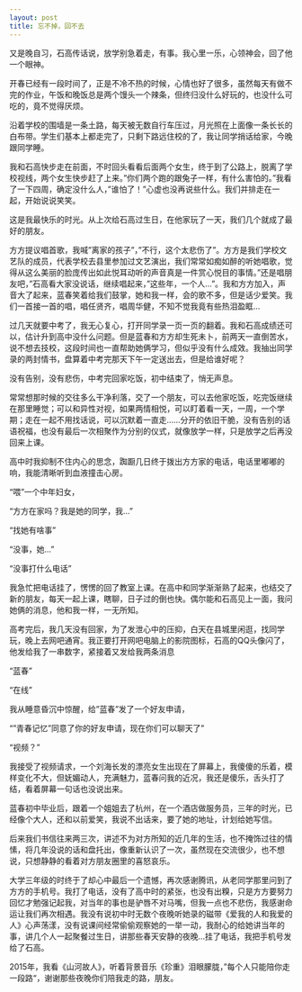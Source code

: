 ```yaml
---
layout: post
title: 忘不掉，回不去
---
```


又是晚自习，石高传话说，放学别急着走，有事。我心里一乐，心领神会，回了他一个眼神。

开春已经有一段时间了，正是不冷不热的时候，心情也好了很多，虽然每天有做不完的作业，午饭和晚饭总是两个馒头一个辣条，但终归没什么好玩的，也没什么可吃的，竟不觉得厌烦。

沿着学校的围墙是一条土路，每天被无数自行车压过，月光照在上面像一条长长的白布带。学生们基本上都走完了，只剩下路远住校的了，我让同学捎话给家，今晚跟同学睡。

我和石高快步走在前面，不时回头看看后面两个女生，终于到了公路上，脱离了学校视线，两个女生快步赶了上来。”你们两个跑的跟兔子一样，有什么害怕的。”我看了一下四周，确定没什么人，”谁怕了！”心虚也没再说些什么。我们并排走在一起，开始说说笑笑。

这是我最快乐的时光。从上次给石高过生日，在他家玩了一天，我们几个就成了最好的朋友。

方方提议唱首歌，我喊”离家的孩子”，”不行，这个太悲伤了”。方方是我们学校文艺队的成员，代表学校去县里参加过文艺演出，我们常常如痴如醉的听她唱歌，觉得从这么美丽的脸庞传出如此悦耳动听的声音真是一件赏心悦目的事情。”还是唱朋友吧，”石高看大家没说话，继续唱起来，”这些年，一个人…”。我和方方加入，声音大了起来，蓝春笑着给我们鼓掌，她和我一样，会的歌不多，但是话少爱笑。我们一首接一首的唱，唱任贤齐，唱周华健，不知不觉我竟有些热泪盈眶…

过几天就要中考了，我无心复心，打开同学录一页一页的翻着。我和石高成绩还可以，估计升到高中没什么问题。但是蓝春和方方却生死未卜，前两天一直倒苦水，说不想去技校，这段时间也一直帮助她俩学习，但似乎没有什么成效。我抽出同学录的两封情书，盘算着中考完那天下午一定送出去，但是给谁好呢？

没有告别，没有悲伤，中考完回家吃饭，初中结束了，悄无声息。

常常想那时候的交往多么干净利落，交了一个朋友，可以去他家吃饭，吃完饭继续在那里睡觉；可以和异性对视，如果两情相悦，可以盯着看一天，一周，一个学期；走在一起不用找话说，可以沉默着一直走……分开的依旧干脆，没有告别的话语祝福，也没有最后一次相聚作为分别的仪式，就像放学一样，只是放学之后再没回来上课。

高中时我抑制不住内心的思念，踟蹰几日终于拨出方方家的电话，电话里嘟嘟的响，我能清晰听到血液撞击心房。

 

“喂”一个中年妇女，

“方方在家吗？我是她的同学，我…”

“找她有啥事”

“没事，她…”

“没事打什么电话”

 

我急忙把电话挂了，愣愣的回了教室上课。在高中和同学渐渐熟了起来，也结交了新的朋友，每天一起上课，瞎聊，日子过的倒也快。偶尔能和石高见上一面，我问她俩的消息，他和我一样，一无所知。

高考完后，我几天没有回家，为了发泄心中的压抑，白天在县城里闲逛，找同学玩，晚上去网吧通宵。我正要打开网吧电脑上的影院图标，石高的QQ头像闪了，他发给我了一串数字，紧接着又发给我两条消息

 

“蓝春”

“在线”

 

我从睡意昏沉中惊醒，给”蓝春”发了一个好友申请，

 

“”青春记忆”同意了你的好友申请，现在你们可以聊天了”

“视频？”

 

我接受了视频请求，一个刘海长发的漂亮女生出现在了屏幕上，我傻傻的乐着，模样变化不大，但妩媚动人，充满魅力，蓝春问我的近况，我还是傻乐，舌头打了结，看着屏幕一句话也没说出来。

蓝春初中毕业后，跟着一个姐姐去了杭州，在一个酒店做服务员，三年的时光，已经像个大人，还和以前爱笑，我说不出话来，要了她的地址，计划给她写信。

后来我们书信往来两三次，讲述不为对方所知的近几年的生活，也不掩饰过往的情愫，将几年没说的话和盘托出，像重新认识了一次，虽然现在交流很少，也不想说，只想静静的看着对方朋友圈里的喜怒哀乐。

大学三年级的时终于了却心中最后一个遗憾，再次感谢腾讯，从老同学那里问到了方方的手机号。我打了电话，没有了高中时的紧张，也没有出糗，只是方方要努力回忆才勉强记起我，对当年的事也是驴唇不对马嘴，但我一点也不悲伤，我感谢命运让我们再次相遇。我没有说初中时无数个夜晚听她录的磁带《爱我的人和我爱的人》心声荡漾，没有说课间经常偷偷观察她的一举一动，我耐心的给她讲当年的事，讲几个人一起聚餐过生日，讲那些春天安静的夜晚…挂了电话，我把手机号发给了石高。

2015年，我看《山河故人》，听着背景音乐《珍重》泪眼朦胧，”每个人只能陪你走一段路“，谢谢那些夜晚你们陪我走的路，朋友。
